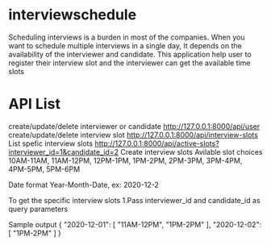 # interviewschedule
Scheduling interviews is a burden in most of the companies. When you want to schedule multiple interviews in a single day, It depends on the availability of the interviewer and candidate. This application help user to register their interview slot and the interviewer can get the available time slots
# API List
create/update/delete interviewer or candidate http://127.0.0.1:8000/api/user
create/update/delete interview slot http://127.0.0.1:8000/api/interview-slots
List spefic interview slots http://127.0.0.1:8000/api/active-slots?interviewer_id=1&candidate_id=2
Create interview slots
Avilable slot choices
10AM-11AM, 11AM-12PM, 12PM-1PM, 1PM-2PM, 2PM-3PM, 3PM-4PM, 4PM-5PM, 5PM-6PM

Date format
Year-Month-Date, ex: 2020-12-2

To get the specific interview slots
1.Pass interviewer_id and candidate_id as query parameters

Sample output
{ "2020-12-01": [ "11AM-12PM", "1PM-2PM" ], "2020-12-02": [ "1PM-2PM" ] }
